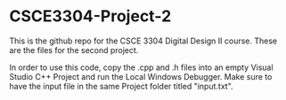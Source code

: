 # CSCE3304-Project-2
This is the github repo for the CSCE 3304 Digital Design II course. These are the files for the second project.

In order to use this code, copy the .cpp and .h files into an empty Visual Studio C++ Project and run the Local 
Windows Debugger. Make sure to have the input file in the same Project folder titled "input.txt".
